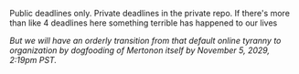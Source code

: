 Public deadlines only. Private deadlines in the private repo. If there's more than like 4 deadlines here something terrible has happened to our lives

_But we will have an orderly transition from that default online tyranny to organization by dogfooding of Mertonon itself by November 5, 2029, 2:19pm PST._
